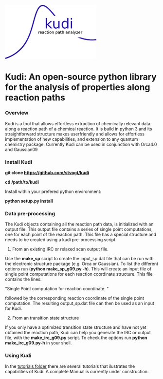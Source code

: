 <img src="./KudiLogo.png" alt="drawing" width="300"/>

Kudi: An open-source python library for the analysis of properties along reaction paths
=======


### Overview
Kudi is a tool that allows effortless extraction of chemically relevant data along 
a reaction path of a chemical reaction. It is build in python 3 and its straightforward structure makes userfriendly and allows for effortless implementation of new capabilities, and extension to any quantum chemistry package. Currently Kudi can be used in conjunction with Orca4.0 and Gaussian09

### Install Kudi



**git clone https://github.com/stvogt/kudi**

**cd /path/to/kudi**

Install within your prefered python environment:

**python setup.py install**

### Data pre-processing

The Kudi objects containing all the reaction path data, is initialized with an output file.
This output file contains a series of single point computations, one for each point 
of the reaction path. This file has a special structure and needs to be created using 
a kudi pre-processing script. 

1. From an existing IRC or relaxed scan output file.

Use the **make_sp** script  to create the input_sp.dat file that can be run with the electronic structure package (e.g. Orca or 
Gaussian). To list the different options run (**python make_sp_g09.py -h**). This will create an input file of single point computations for each reaction coordinate structure. This file  contains
the lines: 

"Single Point computation for reaction coordinate: " 

followed by the corresponding reaction coordinate of the single point computation. The resulting output_sp.dat file can
then be used as an input for Kudi. 

2. From an transition state structure

If you only have a optimized transition state structure and have not yet obtained the reaction path, Kudi can help you
generate the IRC or output file, with the **make_irc_g09.py** script. To check the options run **python make_irc_g09.py-h**
in your shell.


### Using Kudi

In the [tutorials folder](https://github.com/stvogt/kudi/tree/master/tutorials) there are several tutorials that ilustrates the capabilities of Kudi. A complete Manual is currently under construction. 
